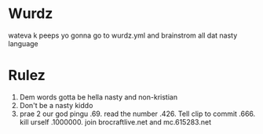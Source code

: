 # Wurdz
wateva
k peeps yo gonna go to wurdz.yml and brainstrom all dat nasty language

# Rulez
1. Dem words gotta be hella nasty and non-kristian
2. Don't be a nasty kiddo
3. prae 2 our god pingu
.69. read the number
.426. Tell clip to commit
.666. kill urself
.1000000. join brocraftlive.net and mc.615283.net
